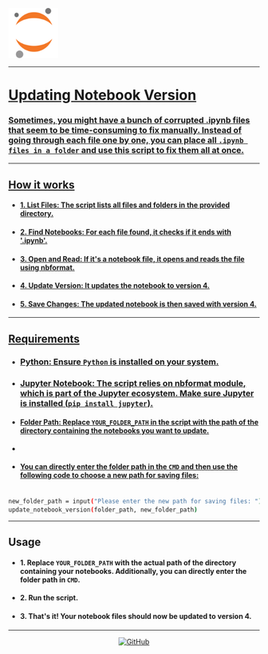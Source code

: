 <p align="center">
  
<a href="https://github.com/netblag/jupyter-notebook-fixer/tree/main" target="_blank" rel="noreferrer"> <img src="https://raw.githubusercontent.com/devicons/devicon/master/icons/jupyter/jupyter-original.svg" alt="jupyter" width="100" height="100"/>

---
# Updating Notebook Version

### Sometimes, you might have a bunch of corrupted .ipynb files that seem to be time-consuming to fix manually. Instead of going through each file one by one, you can place all `.ipynb files in a folder` and use this script to fix them all at once.
***

## How it works

- #### 1. List Files: The script lists all files and folders in the provided directory.

- #### 2. Find Notebooks: For each file found, it checks if it ends with '.ipynb'.

- #### 3. Open and Read: If it's a notebook file, it opens and reads the file using nbformat.

- #### 4. Update Version: It updates the notebook to version 4.

- #### 5. Save Changes: The updated notebook is then saved with version 4.
***

## Requirements

- ### Python: Ensure `Python` is installed on your system.

- ### Jupyter Notebook: The script relies on nbformat module, which is part of the Jupyter ecosystem. Make sure Jupyter is installed (`pip install jupyter`).

- #### Folder Path: Replace `YOUR_FOLDER_PATH` in the script with the path of the directory containing the notebooks you want to update.
- 
- #### You can directly enter the folder path in the `CMD` and then use the following code to choose a new path for saving files:

```sh

new_folder_path = input("Please enter the new path for saving files: ")
update_notebook_version(folder_path, new_folder_path)

```


***

## Usage

- #### 1. Replace `YOUR_FOLDER_PATH` with the actual path of the directory containing your notebooks. Additionally, you can directly enter the folder path in `CMD`.
- #### 2. Run the script.
- #### 3. That's it! Your notebook files should now be updated to version 4.
---

<p align="center">
  <a href="https://github.com/netblag">
    <picture>
      <source media="(prefers-color-scheme: dark)" srcset="https://cdn.simpleicons.org/github/ccc?viewbox=auto" />
      <source media="(prefers-color-scheme: light)" srcset="https://cdn.simpleicons.org/github?viewbox=auto" />
      <img alt="GitHub" height="90" src="https://cdn.simpleicons.org/github?viewbox=auto" />
    </picture>
  </a>
  
